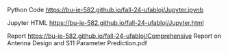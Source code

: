 Python Code
https://bu-ie-582.github.io/fall-24-ufabloj/Jupyter.ipynb

Jupyter HTML
https://bu-ie-582.github.io/fall-24-ufabloj/Jupyter.html

Report
https://bu-ie-582.github.io/fall-24-ufabloj/Comprehensive Report on Antenna Design and S11 Parameter Prediction.pdf
